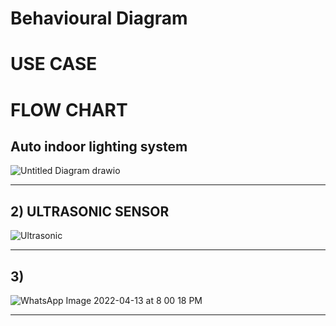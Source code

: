# Behavioural Diagram

# USE CASE

# FLOW CHART
##  Auto indoor lighting system


![Untitled Diagram drawio](https://user-images.githubusercontent.com/98879965/163122660-27a9b836-2aa1-4121-b09b-064521f5bd07.png)

---------------------------

## 2) ULTRASONIC SENSOR

![Ultrasonic](https://user-images.githubusercontent.com/98879965/163122843-7ac5b5e6-f45b-4247-b16c-bed7fb5c5d9b.png)

-----------------------------


## 3) 

![WhatsApp Image 2022-04-13 at 8 00 18 PM](https://user-images.githubusercontent.com/98831772/163205164-92e22538-d701-4d40-b2d7-cc0a72bb01d8.jpeg)

------------------------------------------------

